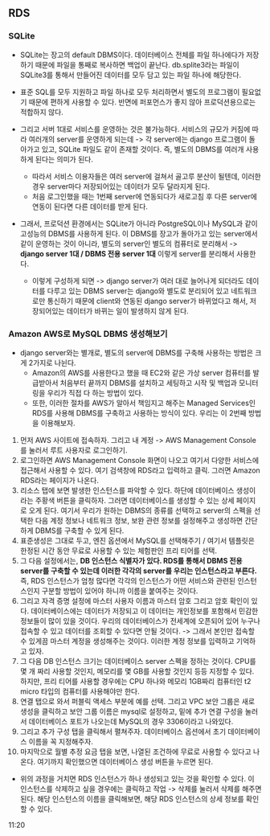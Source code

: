 ## RDS


### SQLite
- SQLite는 장고의 default DBMS이다. 데이터베이스 전체를 파일 하나에다가 저장하기 때문에 파일을 통째로 복사하면 백업이 끝난다. db.splite3라는 파일이 SQLite3를 통해서 만들어진 데이터를 모두 담고 있는 파일 하나에 해당한다. 
- 표준 SQL를 모두 지원하고 파일 하나로 모두 처리하면서 별도의 프로그램이 필요없기 때문에 편하게 사용할 수 있다. 반면에 퍼포먼스가 좋지 않아 프로덕션용으로는 적합하지 않다.

- 그리고 서버 1대로 서비스를 운영하는 것은 불가능하다. 서비스의 규모가 커짐에 따라 여러개의 server를 운영하게 되는데 -> 각 server에는 django 프로그램이 돌아가고 있고, SQLite 파일도 같이 존재할 것이다. 즉, 별도의 DBMS를 여러개 사용하게 된다는 의미가 된다.
  - 따라서 서비스 이용자들은 여러 server에 걸쳐서 골고루 분산이 될텐데, 이러한 경우 server마다 저장되어있는 데이터가 모두 달라지게 된다.
  - 처음 로그인했을 때는 1번째 server에 연동되다가 새로고침 후 다른 server에 연동이 된다면 다른 데이터를 받게 된다. 

- 그래서, 프로덕션 환경에서는 SQLite가 아니라 PostgreSQL이나 MySQL과 같이 고성능의 DBMS를 사용하게 된다. 이 DBMS를 장고가 돌아가고 있는 server에서 같이 운영하는 것이 아니라, 별도의 server인 별도의 컴퓨터로 분리해서 -> **django server 1대 / DBMS 전용 server 1대** 이렇게 server를 분리해서 사용한다.
  - 이렇게 구성하게 되면 -> django server가 여러 대로 늘어나게 되더라도 데이터를 다루고 있는 DBMS server는 django와 별도로 분리되어 있고 네트워크로만 통신하기 때문에 client와 연동된 django server가 바뀌었다고 해서, 저장되어있는 데이터가 바뀌는 일이 발생하지 않게 된다. 


### Amazon AWS로 MySQL DBMS 생성해보기
- django server와는 별개로, 별도의 server에 DBMS를 구축해 사용하는 방법은 크게 2가지로 나뉜다. 
  - Amazon의 AWS를 사용한다고 했을 때 EC2와 같은 가상 server 컴퓨터를 발급받아서 처음부터 끝까지 DBMS를 설치하고 세팅하고 시작 및 백업과 모니터링을 우리가 직접 다 하는 방법이 있다.
  - 또한, 이러한 절차를 AWS가 알아서 책임지고 해주는 Managed Services인 RDS를 사용해 DBMS를 구축하고 사용하는 방식이 있다. 우리는 이 2번째 방법을 이용해보자.

1) 먼저 AWS 사이트에 접속하자. 그리고 내 계정 -> AWS Management Console를 눌러서 루트 사용자로 로그인하기.
2) 로그인하면 AWS Management Console 화면이 나오고 여기서 다양한 서비스에 접근해서 사용할 수 있다. 여기 검색창에 RDS라고 입력하고 클릭. 그러면 Amazon RDS라는 페이지가 나온다.
3) 리소스 탭에 보면 발생한 인스턴스를 파악할 수 있다. 하단에 데이터베이스 생성이라는 주황색 버튼을 클릭하자. 그러면 데이터베이스를 생성할 수 있는 상세 페이지로 오게 된다. 여기서 우리가 원하는 DBMS의 종류를 선택하고 server의 스펙을 선택한 다음 계정 정보나 네트워크 정보, 보완 관련 정보를 설정해주고 생성하면 간단하게 DBMS를 구축할 수 있게 된다.
4) 표준생성은 그대로 두고, 엔진 옵션에서 MySQL를 선택해주기 / 여기서 템플릿은 한정된 시간 동안 무료로 사용할 수 있는 체험판인 프리 티어를 선택.
5) 그 다음 설정에서는, **DB 인스턴스 식별자가 있다. RDS를 통해서 DBMS 전용 server를 구축할 수 있는데 이러한 각각의 server를 우리는 인스턴스라고 부른다.** 즉, RDS 인스턴스가 엄청 많다면 각각의 인스턴스가 어떤 서비스와 관련된 인스턴스인지 구분할 방법이 있어야 하니까 이름을 붙여주는 것이다. 
6) 그리고 자격 증명 설정에 마스터 사용자 이름과 마스터 암호 그리고 암호 확인이 있다. 데이터베이스에는 데이터가 저장되고 이 데이터는 개인정보를 포함해서 민감한 정보들이 많이 있을 것이다. 우리의 데이터베이스가 전세계에 오픈되어 있어 누구나 접속할 수 있고 데이터를 조회할 수 있다면 안될 것이다. -> 그래서 본인만 접속할 수 있게끔 마스터 계정을 생성해주는 것이다. 이러한 계정 정보를 입력하고 기억하고 있자.
7) 그 다음 DB 인스턴스 크기는 데이터베이스 server 스펙을 정하는 것이다. CPU를 몇 개 짜리 사용할 것인지, 메모리를 몇 GB를 사용할 것인지 등등 지정할 수 있다. 하지만, 프리 티어를 사용할 경우에는 CPU 하나와 메모리 1GB짜리 컴퓨터인 t2 micro 타입의 컴퓨터를 사용해야만 한다.
8) 연결 탭으로 와서 퍼블릭 액세스 부분에 예를 선택. 그리고 VPC 보안 그룹은 새로 생성을 클릭하고 보안 그룹 이름은 mysql로 설정하고, 밑에 추가 연결 구성을 눌러서 데이터베이스 포트가 나오는데 MySQL의 경우 3306이라고 나와있다.
9) 그리고 추가 구성 탭을 클릭해서 펼쳐주자. 데이터베이스 옵션에서 초기 데이터베이스 이름을 꼭 지정해주자.
10) 마지막으로 월별 추정 요금 탭을 보면, 나열된 조건하에 무료로 사용할 수 있다고 나온다. 여기까지 확인했으면 데이터베이스 생성 버튼을 누르면 된다.

- 위의 과정을 거치면 RDS 인스턴스가 하나 생성되고 있는 것을 확인할 수 있다. 이 인스턴스를 삭제하고 싶을 경우에는 클릭하고 작업 -> 삭제를 눌러서 삭제를 해주면 된다. 해당 인스턴스의 이름을 클릭해보면, 해당 RDS 인스턴스의 상세 정보를 확인할 수 있다.



11:20
